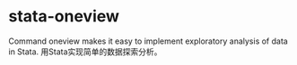 # stata-oneview
Command oneview makes it easy to implement exploratory analysis of data in Stata. 用Stata实现简单的数据探索分析。
